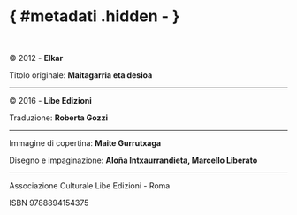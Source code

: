# { #metadati .hidden - }

<br/>


<div class="small">

<div class="compact alignright">

© 2012 - **Elkar**

Titolo originale: **Maitagarria eta desioa**

___

©  2016 - **Libe Edizioni**

Traduzione: **Roberta Gozzi**

___

Immagine di copertina: **Maite Gurrutxaga**

Disegno e impaginazione: **Aloña Intxaurrandieta, Marcello Liberato**

___

Associazione Culturale Libe Edizioni - Roma

ISBN 9788894154375

</div>

</div>


